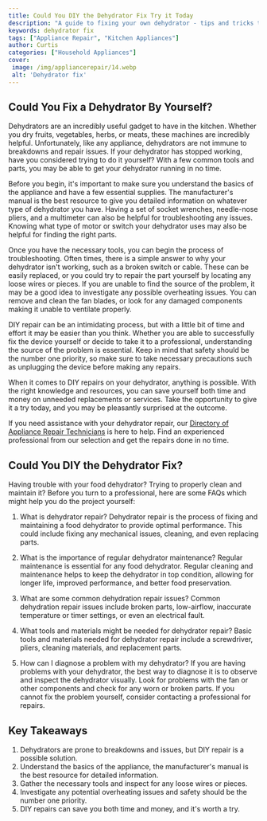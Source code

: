 ```yaml
---
title: Could You DIY the Dehydrator Fix Try it Today
description: "A guide to fixing your own dehydrator - tips and tricks to help you get the job done right Learn how to tackle your next DIY project and get your appliance up and running again"
keywords: dehydrator fix
tags: ["Appliance Repair", "Kitchen Appliances"]
author: Curtis
categories: ["Household Appliances"]
cover: 
 image: /img/appliancerepair/14.webp
 alt: 'Dehydrator fix'
---
```

## Could You Fix a Dehydrator By Yourself?
Dehydrators are an incredibly useful gadget to have in the kitchen. Whether you dry fruits, vegetables, herbs, or meats, these machines are incredibly helpful. Unfortunately, like any appliance, dehydrators are not immune to breakdowns and repair issues. If your dehydrator has stopped working, have you considered trying to do it yourself? With a few common tools and parts, you may be able to get your dehydrator running in no time. 

Before you begin, it's important to make sure you understand the basics of the appliance and have a few essential supplies. The manufacturer's manual is the best resource to give you detailed information on whatever type of dehydrator you have. Having a set of socket wrenches, needle-nose pliers, and a multimeter can also be helpful for troubleshooting any issues. Knowing what type of motor or switch your dehydrator uses may also be helpful for finding the right parts.

Once you have the necessary tools, you can begin the process of troubleshooting. Often times, there is a simple answer to why your dehydrator isn't working, such as a broken switch or cable. These can be easily replaced, or you could try to repair the part yourself by locating any loose wires or pieces. If you are unable to find the source of the problem, it may be a good idea to investigate any possible overheating issues. You can remove and clean the fan blades, or look for any damaged components making it unable to ventilate properly. 

DIY repair can be an intimidating process, but with a little bit of time and effort it may be easier than you think. Whether you are able to successfully fix the device yourself or decide to take it to a professional, understanding the source of the problem is essential. Keep in mind that safety should be the number one priority, so make sure to take necessary precautions such as unplugging the device before making any repairs. 

When it comes to DIY repairs on your dehydrator, anything is possible. With the right knowledge and resources, you can save yourself both time and money on unneeded replacements or services. Take the opportunity to give it a try today, and you may be pleasantly surprised at the outcome. 

If you need assistance with your dehydrator repair, our [Directory of Appliance Repair Technicians](./pages/appliance-repair-technicians) is here to help. Find an experienced professional from our selection and get the repairs done in no time.

## Could You DIY the Dehydrator Fix?

Having trouble with your food dehydrator? Trying to properly clean and maintain it? Before you turn to a professional, here are some FAQs which might help you do the project yourself:

1. What is dehydrator repair?
Dehydrator repair is the process of fixing and maintaining a food dehydrator to provide optimal performance. This could include fixing any mechanical issues, cleaning, and even replacing parts.

2. What is the importance of regular dehydrator maintenance?
Regular maintenance is essential for any food dehydrator. Regular cleaning and maintenance helps to keep the dehydrator in top condition, allowing for longer life, improved performance, and better food preservation.

3. What are some common dehydration repair issues?
Common dehydration repair issues include broken parts, low-airflow, inaccurate temperature or timer settings, or even an electrical fault.

4. What tools and materials might be needed for dehydrator repair?
Basic tools and materials needed for dehydrator repair include a screwdriver, pliers, cleaning materials, and replacement parts.

5. How can I diagnose a problem with my dehydrator?
If you are having problems with your dehydrator, the best way to diagnose it is to observe and inspect the dehydrator visually. Look for problems with the fan or other components and check for any worn or broken parts. If you cannot fix the problem yourself, consider contacting a professional for repairs.

## Key Takeaways 

1. Dehydrators are prone to breakdowns and issues, but DIY repair is a possible solution. 
2. Understand the basics of the appliance, the manufacturer's manual is the best resource for detailed information. 
3. Gather the necessary tools and inspect for any loose wires or pieces. 
4. Investigate any potential overheating issues and safety should be the number one priority. 
5. DIY repairs can save you both time and money, and it's worth a try.
